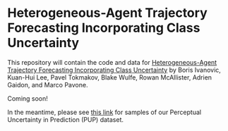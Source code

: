 # Heterogeneous-Agent Trajectory Forecasting Incorporating Class Uncertainty

This repository will contain the code and data for [Heterogeneous-Agent Trajectory Forecasting Incorporating Class Uncertainty](https://arxiv.org/abs/2104.12446) by Boris Ivanovic, Kuan-Hui Lee, Pavel Tokmakov, Blake Wulfe, Rowan McAllister, Adrien Gaidon, and Marco Pavone.

Coming soon!

In the meantime, please see [this link](https://drive.google.com/drive/folders/1Q_5kTdxj6RyVdjDcwlZ_KCHnqHBkOfjN?usp=sharing) for samples of our Perceptual Uncertainty in Prediction (PUP) dataset.
